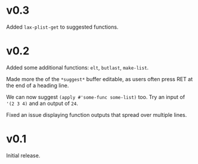 # v0.3

Added `lax-plist-get` to suggested functions.

# v0.2

Added some additional functions: `elt`, `butlast`, `make-list`.

Made more the of the `*suggest*` buffer editable, as users often press
RET at the end of a heading line.

We can now suggest `(apply #'some-func some-list)` too. Try an input
of `'(2 3 4)` and an output of `24`.

Fixed an issue displaying function outputs that spread over multiple
lines.

# v0.1

Initial release.
